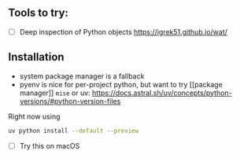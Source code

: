 ## Tools to try:
- [ ] Deep inspection of Python objects https://igrek51.github.io/wat/
## Installation
- system package manager is a fallback
- pyenv is nice for per-project python, but want to try [[package manager]] `mise` or uv: https://docs.astral.sh/uv/concepts/python-versions/#python-version-files

Right now using
```bash
uv python install --default --preview
```
- [ ] Try this on macOS
